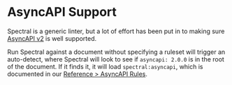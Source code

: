 # AsyncAPI Support

Spectral is a generic linter, but a lot of effort has been put in to making sure
[AsyncAPI v2](https://www.asyncapi.com/docs/specifications/2.0.0/) is well supported.

Run Spectral against a document without specifying a ruleset will trigger an auto-detect, where Spectral will look to
see if `asyncapi: 2.0.0` is in the root of the document. If it finds it, it will load `spectral:asyncapi`, which is
documented in our [Reference > AsyncAPI Rules](../reference/asyncapi-rules.md).
